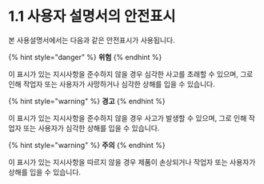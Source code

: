 # 1.1 사용자 설명서의 안전표시

본 사용설명서에서는 다음과 같은 안전표시가 사용됩니다.

{% hint style="danger" %}
**위험**
{% endhint %}

이 표시가 있는 지시사항을 준수하지 않을 경우 심각한 사고를 초래할 수 있으며, 그로 인해 작업자 또는 사용자가 사망하거나 심각한 상해를 입을 수 있습니다.

{% hint style="warning" %}
**경고**
{% endhint %}

이 표시가 있는 지시사항을 준수하지 않을 경우 사고가 발생할 수 있으며, 그로 인해 작업자 또는 사용자가 심각한 상해를 입을 수 있습니다.

{% hint style="warning" %}
**주의**
{% endhint %}

이 표시가 있는 지시사항을 따르지 않을 경우 제품이 손상되거나 작업자 또는 사용자가 상해를 입을 수 있습니다.
